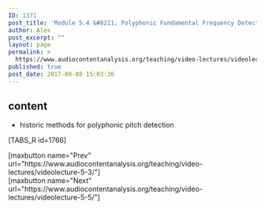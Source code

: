 ```yaml
---
ID: 1371
post_title: 'Module 5.4 &#8211; Polyphonic Fundamental Frequency Detection'
author: Alex
post_excerpt: ""
layout: page
permalink: >
  https://www.audiocontentanalysis.org/teaching/video-lectures/videolecture-5-4/
published: true
post_date: 2017-09-08 15:03:36
---
```

<h2>content</h2>
<ul>
 	<li>historic methods for polyphonic pitch detection</li>
</ul>
[TABS_R id=1766]
<p style="text-align: left;">[maxbutton name="Prev" url="https://www.audiocontentanalysis.org/teaching/video-lectures/videolecture-5-3/"]<span style="float: right;">[maxbutton name="Next" url="https://www.audiocontentanalysis.org/teaching/video-lectures/videolecture-5-5/"]</span></p>